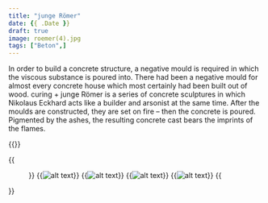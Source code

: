```yaml
---
title: "junge Römer"
date: {{ .Date }}
draft: true
image: roemer(4).jpg
tags: ["Beton",]
---
```


In order to build a concrete structure, a negative mould is required in which the viscous substance is poured into. There had been a negative mould for almost every concrete house which most certainly had been built out of wood. curing + junge Römer is a series of concrete sculptures in which Nikolaus Eckhard acts like a builder and arsonist at the same time. After the moulds are constructed, they are set on fire – then the concrete is poured. Pigmented by the ashes, the resulting concrete cast bears the imprints of the flames.

{{<space>}}

{{<figure figcaption="caption text" >}}
  {{<img src=roemer(4).jpg alt="alt text" >}}
  {{<img src=roemer(3).jpg alt="alt text" >}}
  {{<img src=roemer(2).jpg alt="alt text" >}}
  {{<img src=roemer(1).jpg alt="alt text" >}}
{{</figure >}}
